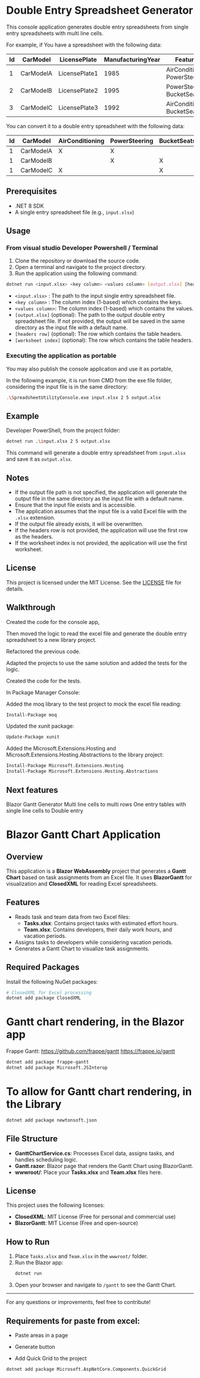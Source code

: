 # Double Entry Spreadsheet Generator

This console application generates double entry spreadsheets from single entry spreadsheets with multi line cells.

For example, if You have a spreadsheet with the following data:

|Id|CarModel|LicensePlate|ManufacturingYear|Features|
|---|---|---|---|---|
|1|CarModelA|LicensePlate1|1985|AirConditioning<br>PowerSteering|
|2|CarModelB|LicensePlate2|1995|PowerSteering<br>BucketSeats|
|3|CarModelC|LicensePlate3|1992|AirConditioning<br>BucketSeats|

You can convert it to a double entry spreadsheet with the following data:

|Id|CarModel|AirConditioning|PowerSteering|BucketSeats|
|---|---|---|---|---|
|1|CarModelA|X|X|
|1|CarModelB||X|X|
|1|CarModelC|X||X|


## Prerequisites

- .NET 8 SDK
- A single entry spreadsheet file (e.g., `input.xlsx`)

## Usage

### From visual studio Developer Powershell / Terminal

1. Clone the repository or download the source code.
2. Open a terminal and navigate to the project directory.
3. Run the application using the following command:

```bash
dotnet run <input.xlsx> <key column> <values column> [output.xlsx] [headers row] [worksheet index]
```

   - `<input.xlsx>`   : The path to the input single entry spreadsheet file.
   - `<key column>`   : The column index (1-based) which contains the keys.
   - `<values column>`: The column index (1-based) which contains the values.
   - `[output.xlsx]` (optional): The path to the output double entry spreadsheet file. If not provided, the output will be saved in the same directory as the input file with a default name.
   - `[headers row]` (optional): The row which contains the table headers.
   - `[worksheet index]` (optional): The row which contains the table headers.

### Executing the application as portable

You may also publish the console application and use it as portable, 

In the following example, it is run from CMD from the exe file folder, considering the input file is in the same directory:
```bash
.\SpreadsheetUtilityConsole.exe input.xlsx 2 5 output.xlsx
```

## Example

Developer PowerShell, from the project folder:
```bash
dotnet run .\input.xlsx 2 5 output.xlsx
```

This command will generate a double entry spreadsheet from `input.xlsx` and save it as `output.xlsx`.

## Notes

- If the output file path is not specified, the application will generate the output file in the same directory as the input file with a default name.
- Ensure that the input file exists and is accessible.
- The application assumes that the input file is a valid Excel file with the `.xlsx` extension.
- If the output file already exists, it will be overwritten.
- If the headers row is not provided, the application will use the first row as the headers.
- If the worksheet index is not provided, the application will use the first worksheet.

## License

This project is licensed under the MIT License. See the [LICENSE](LICENSE.txt) file for details.

## Walkthrough

Created the code for the console app, 

Then moved the logic to read the excel file and generate the double entry spreadsheet to a new library project.

Refactored the previous code.

Adapted the projects to use the same solution and added the tests for the logic.

Created the code for the tests.

In Package Manager Console:

Added the moq library to the test project to mock the excel file reading:
```bash
Install-Package moq
```

Updated the xunit package:
```bash
Update-Package xunit
```

Added the Microsoft.Extensions.Hosting and Microsoft.Extensions.Hosting.Abstractions to the library project:
```bash
Install-Package Microsoft.Extensions.Hosting
Install-Package Microsoft.Extensions.Hosting.Abstractions
```

## Next features
Blazor Gantt Generator
Multi line cells to multi rows
One entry tables with single line cells to Double entry

# Blazor Gantt Chart Application

## Overview
This application is a **Blazor WebAssembly** project that generates a **Gantt Chart** based on task assignments from an Excel file. It uses **BlazorGantt** for visualization and **ClosedXML** for reading Excel spreadsheets.

## Features
- Reads task and team data from two Excel files:
  - **Tasks.xlsx**: Contains project tasks with estimated effort hours.
  - **Team.xlsx**: Contains developers, their daily work hours, and vacation periods.
- Assigns tasks to developers while considering vacation periods.
- Generates a Gantt Chart to visualize task assignments.

## Required Packages
Install the following NuGet packages:
```sh
# ClosedXML for Excel processing
dotnet add package ClosedXML
````
# Gantt chart rendering, in the Blazor app
Frappe Gantt:
https://github.com/frappe/gantt
https://frappe.io/gantt

```bash
dotnet add package frappe-gantt
dotnet add package Microsoft.JSInterop 
```
# To allow for Gantt chart rendering, in the Library
```bash
dotnet add package newtonsoft.json
```


## File Structure
- **GanttChartService.cs**: Processes Excel data, assigns tasks, and handles scheduling logic.
- **Gantt.razor**: Blazor page that renders the Gantt Chart using BlazorGantt.
- **wwwroot/**: Place your **Tasks.xlsx** and **Team.xlsx** files here.

## License
This project uses the following licenses:
- **ClosedXML**: MIT License (Free for personal and commercial use)
- **BlazorGantt**: MIT License (Free and open-source)

## How to Run
1. Place `Tasks.xlsx` and `Team.xlsx` in the `wwwroot/` folder.
2. Run the Blazor app:
   ```sh
   dotnet run
   ```
3. Open your browser and navigate to `/gantt` to see the Gantt Chart.

---
For any questions or improvements, feel free to contribute!


## Requirements for paste from excel:
- Paste areas in a page
- Generate button

- Add Quick Grid to the project
```bash
dotnet add package Microsoft.AspNetCore.Components.QuickGrid
```
